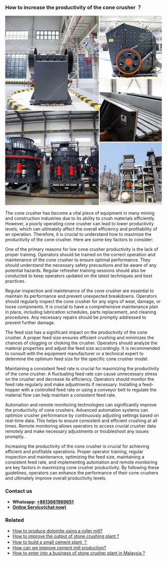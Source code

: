 <h3>How to increase the productivity of the cone crusher ？</h3><img src='1701745288.jpg' alt=''><p>The cone crusher has become a vital piece of equipment in many mining and construction industries due to its ability to crush materials efficiently. However, a poorly operating cone crusher can lead to lower productivity levels, which can ultimately affect the overall efficiency and profitability of an operation. Therefore, it is crucial to understand how to maximize the productivity of the cone crusher. Here are some key factors to consider:</p><p>One of the primary reasons for low cone crusher productivity is the lack of proper training. Operators should be trained on the correct operation and maintenance of the cone crusher to ensure optimal performance. They should understand the necessary safety precautions and be aware of any potential hazards. Regular refresher training sessions should also be conducted to keep operators updated on the latest techniques and best practices.</p><p>Regular inspection and maintenance of the cone crusher are essential to maintain its performance and prevent unexpected breakdowns. Operators should regularly inspect the cone crusher for any signs of wear, damage, or loose components. It is crucial to have a comprehensive maintenance plan in place, including lubrication schedules, parts replacement, and cleaning procedures. Any necessary repairs should be promptly addressed to prevent further damage.</p><p>The feed size has a significant impact on the productivity of the cone crusher. A proper feed size ensures efficient crushing and minimizes the chances of clogging or choking the crusher. Operators should analyze the material properties and adjust the feed size accordingly. It is recommended to consult with the equipment manufacturer or a technical expert to determine the optimum feed size for the specific cone crusher model.</p><p>Maintaining a consistent feed rate is crucial for maximizing the productivity of the cone crusher. A fluctuating feed rate can cause unnecessary stress on the crusher and decrease its efficiency. Operators should monitor the feed rate regularly and make adjustments if necessary. Installing a feed-hopper with a controlled feed rate or using a conveyor belt to regulate the material flow can help maintain a consistent feed rate.</p><p>Automation and remote monitoring technologies can significantly improve the productivity of cone crushers. Advanced automation systems can optimize crusher performance by continuously adjusting settings based on real-time data. This helps to ensure consistent and efficient crushing at all times. Remote monitoring allows operators to access crucial crusher data remotely and make necessary adjustments or troubleshoot any issues promptly.</p><p>Increasing the productivity of the cone crusher is crucial for achieving efficient and profitable operations. Proper operator training, regular inspection and maintenance, optimizing the feed size, maintaining a consistent feed rate, and implementing automation and remote monitoring are key factors in maximizing cone crusher productivity. By following these guidelines, operators can enhance the performance of their cone crushers and ultimately improve overall productivity levels.</p><h3>Contact us</h3><ul><li><strong>Whatsapp:&nbsp;<a href="https://wa.me/8613661969651">+8613661969651</a></strong></li><li><a href="https://swt.shibang-china.com/?git&amp;zhl&amp;How to increase the productivity of the cone crusher ？"><strong>Online Service(chat now)</strong></a></li></ul><h3>Related</h3><ul><li><a href='How to produce dolomite using a roller mill.md'>How to produce dolomite using a roller mill?</a></li><li><a href='How to improve the output of stone crushing plant .md'>How to improve the output of stone crushing plant ?</a></li><li><a href='How to build a small cement plant ？.md'>How to build a small cement plant ？</a></li><li><a href='How can we improve cement mill production.md'>How can we improve cement mill production?</a></li><li><a href='How to enter into a business of stone crusher plant in Malaysia .md'>How to enter into a business of stone crusher plant in Malaysia ?</a></li></ul>